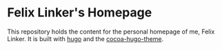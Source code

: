 
# Felix Linker's Homepage

This repository holds the content for the personal homepage of me, Felix Linker.
It is built with [hugo](https://github.com/gohugoio/hugo) and the [cocoa-hugo-theme](https://github.com/nishanths/cocoa-hugo-theme).

